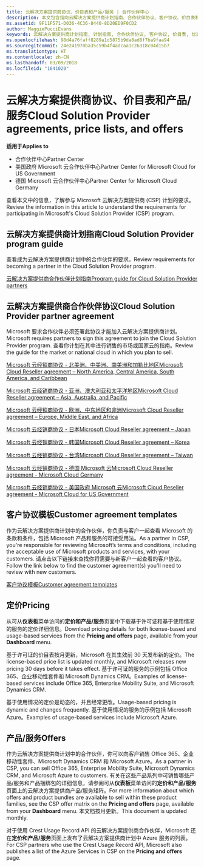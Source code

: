 ```yaml
---
title: 云解决方案提供商协议、价目表和产品/服务 | 合作伙伴中心
description: 本文包含指向云解决方案提供商计划指南、合作伙伴协议、客户协议、价目表和产品/服务的链接。
ms.assetid: 9F11F571-D036-4C36-8440-8D20ED9F0CD2
author: MaggiePucciEvans
keywords: 云解决方案提供商计划指南, 计划指南, 合作伙伴协议, 客户协议, 价目表, 优惠
ms.openlocfilehash: 98d4a76faff8289a1d5875b9da8ad8f7ba9faa94
ms.sourcegitcommit: 24e241970ba35c59b4f4adcaa1c26318c04d15b7
ms.translationtype: HT
ms.contentlocale: zh-CN
ms.lasthandoff: 03/09/2018
ms.locfileid: "1641020"
---
```

# <a name="cloud-solution-provider-agreements-price-lists-and-offers"></a><span data-ttu-id="c50e0-104">云解决方案提供商协议、价目表和产品/服务</span><span class="sxs-lookup"><span data-stu-id="c50e0-104">Cloud Solution Provider agreements, price lists, and offers</span></span>

**<span data-ttu-id="c50e0-105">适用于</span><span class="sxs-lookup"><span data-stu-id="c50e0-105">Applies to</span></span>**

-  <span data-ttu-id="c50e0-106">合作伙伴中心</span><span class="sxs-lookup"><span data-stu-id="c50e0-106">Partner Center</span></span>
-  <span data-ttu-id="c50e0-107">美国政府 Microsoft 云合作伙伴中心</span><span class="sxs-lookup"><span data-stu-id="c50e0-107">Partner Center for Microsoft Cloud for US Government</span></span>
-  <span data-ttu-id="c50e0-108">德国 Microsoft 云合作伙伴中心</span><span class="sxs-lookup"><span data-stu-id="c50e0-108">Partner Center for Microsoft Cloud Germany</span></span>


<span data-ttu-id="c50e0-109">查看本文中的信息，了解参与 Microsoft 云解决方案提供商 (CSP) 计划的要求。</span><span class="sxs-lookup"><span data-stu-id="c50e0-109">Review the information in this article to understand the requirements for participating in Microsoft's Cloud Solution Provider (CSP) program.</span></span> 

## <a href="" id="programguide"></a><span data-ttu-id="c50e0-110">云解决方案提供商计划指南</span><span class="sxs-lookup"><span data-stu-id="c50e0-110">Cloud Solution Provider program guide</span></span>


<span data-ttu-id="c50e0-111">查看成为云解决方案提供商计划中的合作伙伴的要求。</span><span class="sxs-lookup"><span data-stu-id="c50e0-111">Review requirements for becoming a partner in the Cloud Solution Provider program.</span></span>

[<span data-ttu-id="c50e0-112">云解决方案提供商合作伙伴计划指南</span><span class="sxs-lookup"><span data-stu-id="c50e0-112">Program guide for Cloud Solution Provider partners</span></span>](http://go.microsoft.com/fwlink/p/?LinkId=617100)

## <a href="" id="partneragreement"></a><span data-ttu-id="c50e0-113">云解决方案提供商合作伙伴协议</span><span class="sxs-lookup"><span data-stu-id="c50e0-113">Cloud Solution Provider partner agreement</span></span>


<span data-ttu-id="c50e0-114">Microsoft 要求合作伙伴必须签署此协议才能加入云解决方案提供商计划。</span><span class="sxs-lookup"><span data-stu-id="c50e0-114">Microsoft requires partners to sign this agreement to join the Cloud Solution Provider program.</span></span> <span data-ttu-id="c50e0-115">查看你计划在其中进行销售的市场或国家云的指南。</span><span class="sxs-lookup"><span data-stu-id="c50e0-115">Review the guide for the market or national cloud in which you plan to sell.</span></span>

[<span data-ttu-id="c50e0-116">Microsoft 云经销商协议 - 北美洲、中美洲、南美洲和加勒比地区</span><span class="sxs-lookup"><span data-stu-id="c50e0-116">Microsoft Cloud Reseller agreement – North America, Central America, South America, and Caribbean</span></span>](http://download.microsoft.com/download/2/C/8/2C8CAC17-FCE7-4F51-9556-4D77C7022DF5/MCRA2017_AOC_ENG_Sep20172_CR.pdf)

[<span data-ttu-id="c50e0-117">Microsoft 云经销商协议 - 亚洲、澳大利亚和太平洋地区</span><span class="sxs-lookup"><span data-stu-id="c50e0-117">Microsoft Cloud Reseller agreement – Asia, Australia, and Pacific</span></span>](http://download.microsoft.com/download/2/C/8/2C8CAC17-FCE7-4F51-9556-4D77C7022DF5/MCRA2017_APOC_ENG_Sep20172_CR.pdf)

[<span data-ttu-id="c50e0-118">Microsoft 云经销商协议 - 欧洲、中东地区和非洲</span><span class="sxs-lookup"><span data-stu-id="c50e0-118">Microsoft Cloud Reseller agreement – Europe, Middle East, and Africa</span></span>](http://download.microsoft.com/download/2/C/8/2C8CAC17-FCE7-4F51-9556-4D77C7022DF5/MCRA2017_EOC_ENG_Sep20172_CR.pdf)

[<span data-ttu-id="c50e0-119">Microsoft 云经销商协议 - 日本</span><span class="sxs-lookup"><span data-stu-id="c50e0-119">Microsoft Cloud Reseller agreement – Japan</span></span>](http://download.microsoft.com/download/2/C/8/2C8CAC17-FCE7-4F51-9556-4D77C7022DF5/MCRA2017_JPN_ENG_Sep20172_CR.pdf)

[<span data-ttu-id="c50e0-120">Microsoft 云经销商协议 - 韩国</span><span class="sxs-lookup"><span data-stu-id="c50e0-120">Microsoft Cloud Reseller agreement – Korea</span></span>](http://download.microsoft.com/download/2/C/8/2C8CAC17-FCE7-4F51-9556-4D77C7022DF5/MCRA2017_KOR_ENG_Sep20172_CR.pdf)

[<span data-ttu-id="c50e0-121">Microsoft 云经销商协议 - 台湾</span><span class="sxs-lookup"><span data-stu-id="c50e0-121">Microsoft Cloud Reseller agreement – Taiwan</span></span>](http://download.microsoft.com/download/2/C/8/2C8CAC17-FCE7-4F51-9556-4D77C7022DF5/MCRA2017_TAI_ENG_Sep20172_CR.pdf)

[<span data-ttu-id="c50e0-122">Microsoft 云经销商协议 - 德国 Microsoft 云</span><span class="sxs-lookup"><span data-stu-id="c50e0-122">Microsoft Cloud Reseller agreement - Microsoft Cloud Germany</span></span>](http://download.microsoft.com/download/2/C/8/2C8CAC17-FCE7-4F51-9556-4D77C7022DF5/MCRA2017_EOC_GER_ENG_Sep20172_CR_GermanCloud.pdf)

[<span data-ttu-id="c50e0-123">Microsoft 云经销商协议 - 美国政府 Microsoft 云</span><span class="sxs-lookup"><span data-stu-id="c50e0-123">Microsoft Cloud Reseller agreement - Microsoft Cloud for US Government</span></span>](http://download.microsoft.com/download/2/C/8/2C8CAC17-FCE7-4F51-9556-4D77C7022DF5/MCRA2017_AOC_USGCC_ENG_Sep20172_CR.pdf)

## <a href="" id="customeragreementtemplate"></a><span data-ttu-id="c50e0-124">客户协议模板</span><span class="sxs-lookup"><span data-stu-id="c50e0-124">Customer agreement templates</span></span>


<span data-ttu-id="c50e0-125">作为云解决方案提供商计划中的合作伙伴，你负责与客户一起查看 Microsoft 的条款和条件，包括 Microsoft 产品和服务的可接受用法。</span><span class="sxs-lookup"><span data-stu-id="c50e0-125">As a partner in CSP, you're responsible for reviewing Microsoft’s terms and conditions, including the acceptable use of Microsoft products and services, with your customers.</span></span> <span data-ttu-id="c50e0-126">请点击以下链接来查找你将需要与新客户一起查看的客户协议。</span><span class="sxs-lookup"><span data-stu-id="c50e0-126">Follow the link below to find the customer agreement(s) you'll need to review with new customers.</span></span> 

[<span data-ttu-id="c50e0-127">客户协议模板</span><span class="sxs-lookup"><span data-stu-id="c50e0-127">Customer agreement templates</span></span>](agreements.md)

## <a name="pricing"></a><span data-ttu-id="c50e0-128">定价</span><span class="sxs-lookup"><span data-stu-id="c50e0-128">Pricing</span></span>


<span data-ttu-id="c50e0-129">从可从**仪表板**菜单访问的**定价和产品/服务**页面中下载基于许可证和基于使用情况的服务的定价详细信息。</span><span class="sxs-lookup"><span data-stu-id="c50e0-129">Download pricing details for both license-based and usage-based services from the **Pricing and offers** page, available from your **Dashboard** menu.</span></span> 

<span data-ttu-id="c50e0-130">基于许可证的价目表按月更新，Microsoft 在其生效前 30 天发布新的定价。</span><span class="sxs-lookup"><span data-stu-id="c50e0-130">The license-based price list is updated monthly, and Microsoft releases new pricing 30 days before it takes effect.</span></span> <span data-ttu-id="c50e0-131">基于许可证的服务的示例包括 Office 365、企业移动性套件和 Microsoft Dynamics CRM。</span><span class="sxs-lookup"><span data-stu-id="c50e0-131">Examples of license-based services include Office 365, Enterprise Mobility Suite, and Microsoft Dynamics CRM.</span></span> 

<span data-ttu-id="c50e0-132">基于使用情况的定价是动态的，并且经常更改。</span><span class="sxs-lookup"><span data-stu-id="c50e0-132">Usage-based pricing is dynamic and changes frequently.</span></span> <span data-ttu-id="c50e0-133">基于使用情况的服务的示例包括 Microsoft Azure。</span><span class="sxs-lookup"><span data-stu-id="c50e0-133">Examples of usage-based services include Microsoft Azure.</span></span>


## <a name="offers"></a><span data-ttu-id="c50e0-134">产品/服务</span><span class="sxs-lookup"><span data-stu-id="c50e0-134">Offers</span></span>


<span data-ttu-id="c50e0-135">作为云解决方案提供商计划中的合作伙伴，你可以向客户销售 Office 365、企业移动性套件、Microsoft Dynamics CRM 和 Microsoft Azure。</span><span class="sxs-lookup"><span data-stu-id="c50e0-135">As a partner in CSP, you can sell Office 365, Enterprise Mobility Suite, Microsoft Dynamics CRM, and Microsoft Azure to customers.</span></span> <span data-ttu-id="c50e0-136">有关在这些产品系列中可销售哪些产品/服务和产品捆绑包的详细信息，请参阅可从**仪表板**菜单访问的**定价和产品/服务**页面上的云解决方案提供商产品/服务矩阵。</span><span class="sxs-lookup"><span data-stu-id="c50e0-136">For more information about which offers and product bundles are available to sell within these product families, see the CSP offer matrix on the **Pricing and offers** page, available from your **Dashboard** menu.</span></span> <span data-ttu-id="c50e0-137">本文档按月更新。</span><span class="sxs-lookup"><span data-stu-id="c50e0-137">This document is updated monthly.</span></span>

<span data-ttu-id="c50e0-138">对于使用 Crest Usage Record API 的云解决方案提供商合作伙伴，Microsoft 还在**定价和产品/服务**页面上发布了云解决方案提供商计划中 Azure 服务的列表。</span><span class="sxs-lookup"><span data-stu-id="c50e0-138">For CSP partners who use the Crest Usage Record API, Microsoft also publishes a list of the Azure Services in CSP on the **Pricing and offers** page.</span></span>


